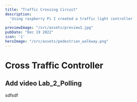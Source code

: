 ```yaml
---
title: "Traffic Crossing Circuit"
description:
  'Using raspberry Pi I created a traffic light controller
  '
previewImage: "/src/assets/preview1.jpg"
pubDate: "Dec 19 2022"
icon: '1'
heroImage: "/src/assets/pedestrian_walkway.png"
---
```


# Cross Traffic Controller
## Add video Lab_2_Polling
sdfsdf



